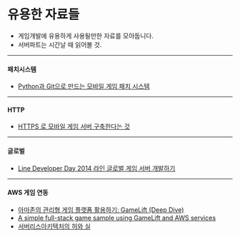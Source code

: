 # 유용한 자료들

* 게임개발에 유용하게 사용될만한 자료를 모아둡니다.
* 서버파트는 시간날 때 읽어볼 것.

---
#### 패치시스템
* [Python과 Git으로 만드는 모바일 게임 패치 시스템](https://www.slideshare.net/youngtaekoh31/python-git)

---
####  HTTP
* [HTTPS 로 모바일 게임 서버 구축한다는 것](https://www.slideshare.net/XionglongJin1/https-kgc-2016-korea-games-conference)

---
#### 글로벌
* [Line Developer Day 2014 라인 글로벌 게임 서버 개발하기](https://www.slideshare.net/JPark0426/pdf-45656452)

---
#### AWS 게임 연동
* [아마존의 관리형 게임 플랫폼 활용하기: GameLift (Deep Dive)](https://www.slideshare.net/awskorea/amazon-game-lift-deep-dive-seungmo-koo)
* [A simple full-stack game sample using GameLift and AWS services](https://github.com/aws-samples/aws-gamelift-sample)
* [서버리스아키텍처의 허와 실](https://blog.naver.com/imays/221056158014)
